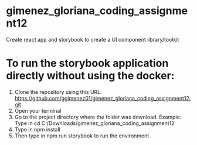 # gimenez_gloriana_coding_assignment12
Create react app and storybook to create a UI component library/toolkit
# To run the storybook application directly without using the docker:
1. Clone the repository using this URL: https://github.com/ggimenez01/gimenez_gloriana_coding_assignment12.git
2. Open your terminal
3. Go to the project directory where the folder was download. Example: Type in cd C:/Downloads/gimenez_gloriana_coding_assignment12
4. Type in npm install
5. Then type in npm run storybook to run the environment
